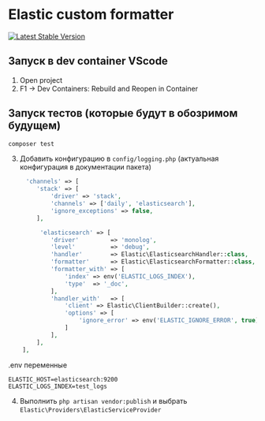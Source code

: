 # Elastic custom formatter

<a href="https://packagist.org/packages/doclassif/elastic"><img src="https://img.shields.io/packagist/v/doclassif/elastic" alt="Latest Stable Version"></a>

## Запуск в dev container VScode
1. Open project
2. F1 -> Dev Containers: Rebuild and Reopen in Container

## Запуск тестов (которые будут в обозримом будущем)
```sh
composer test
```

3. Добавить конфигурацию в ```config/logging.php``` (актуальная конфигурация в документации пакета)

```php
     'channels' => [
        'stack' => [
            'driver' => 'stack',
            'channels' => ['daily', 'elasticsearch'],
            'ignore_exceptions' => false,
        ],

         'elasticsearch' => [
            'driver'         => 'monolog',
            'level'          => 'debug',
            'handler'        => Elastic\ElasticsearchHandler::class,
            'formatter'      => Elastic\ElasticsearchFormatter::class,
            'formatter_with' => [
                'index' => env('ELASTIC_LOGS_INDEX'),
                'type'  => '_doc',
            ],
            'handler_with'   => [
                'client' => Elastic\ClientBuilder::create(),
                'options' => [
                    'ignore_error' => env('ELASTIC_IGNORE_ERROR', true),
                ]
            ],
        ],
    ],

```

.env переменные

```
ELASTIC_HOST=elasticsearch:9200
ELASTIC_LOGS_INDEX=test_logs
```

4. Выполнить ```php artisan vendor:publish``` и выбрать ```Elastic\Providers\ElasticServiceProvider```